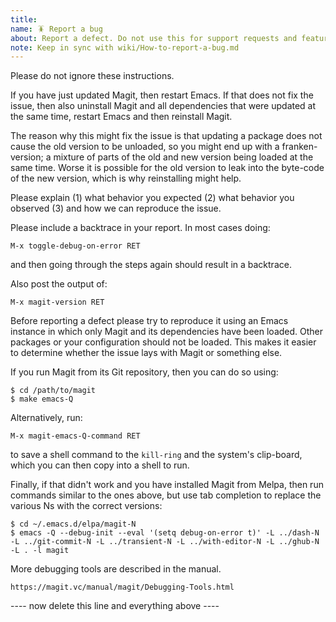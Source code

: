 ```yaml
---
title: 
name: 🪳 Report a bug
about: Report a defect. Do not use this for support requests and feature suggestions.
note: Keep in sync with wiki/How-to-report-a-bug.md
---
```


Please do not ignore these instructions.

If you have just updated Magit, then restart Emacs. If that does not fix the issue, then also uninstall Magit and all dependencies that were updated at the same time, restart Emacs and then reinstall Magit.

The reason why this might fix the issue is that updating a package does not cause the old version to be unloaded, so you might end up with a franken-version; a mixture of parts of the old and new version being loaded at the same time. Worse it is possible for the old version to leak into the byte-code of the new version, which is why reinstalling might help.

Please explain
    (1) what behavior you expected
    (2) what behavior you observed
    (3) and how we can reproduce the issue.

Please include a backtrace in your report.  In most cases doing:

    M-x toggle-debug-on-error RET

and then going through the steps again should result in a backtrace.

Also post the output of:

    M-x magit-version RET

Before reporting a defect please try to reproduce it using an Emacs instance in which only Magit and its dependencies have been loaded. Other packages or your configuration should not be loaded. This makes it easier to determine whether the issue lays with Magit or something else.

If you run Magit from its Git repository, then you can do so using:

    $ cd /path/to/magit
    $ make emacs-Q

Alternatively, run:

    M-x magit-emacs-Q-command RET

to save a shell command to the `kill-ring` and the system's clip-board, which you can then copy into a shell to run.

Finally, if that didn't work and you have installed Magit from Melpa, then run commands similar to the ones above, but use tab completion to replace the various Ns with the correct versions:

    $ cd ~/.emacs.d/elpa/magit-N
    $ emacs -Q --debug-init --eval '(setq debug-on-error t)' -L ../dash-N -L ../git-commit-N -L ../transient-N -L ../with-editor-N -L ../ghub-N -L . -l magit

More debugging tools are described in the manual.

    https://magit.vc/manual/magit/Debugging-Tools.html

---- now delete this line and everything above ----

